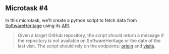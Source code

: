 ## Microtask #4


In this microtask, we'll create a python script to fetch data from [SoftwareHeritage](https://archive.softwareheritage.org/) using its [API](https://archive.softwareheritage.org/api/).


> Given a target GitHub repository, the script should return a message if the repository is not available on SoftwareHeritage or the date of the last visit.
> The script should rely on the endpoints: [origin](https://archive.softwareheritage.org/api/1/origin/) and [visits](https://archive.softwareheritage.org/api/1/origin/visits/).
